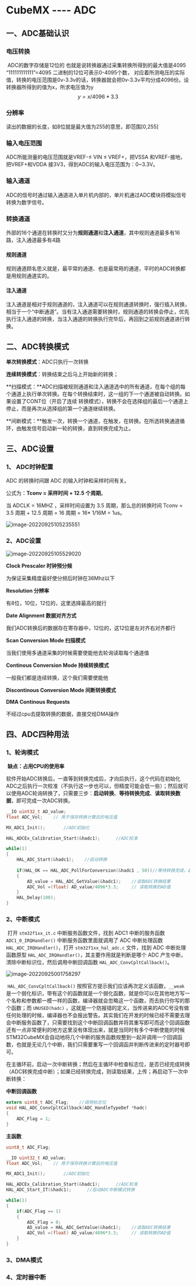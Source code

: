 # CubeMX ---- ADC

## 一、ADC基础认识

### **电压转换**

​		ADC的数字存储是12位的 也就是说转换器通过采集转换所得到的最大值是4095 “111111111111”=4095 二进制的12位可表示0-4095个数， 对应着所测电压的实际值，转换的电压范围是0v-3.3v的话，转换器就会把0v-3.3v平均分成4096份。设转换器所得到的值为x，所求电压值为y
$$
y = x / 4096 *3.3
$$

### **分辨率**

读出的数据的长度，如8位就是最大值为255的意思，即范围[0,255]

### **输入电压范围**

ADC所能测量的电压范围就是VREF-≤ VIN ≤ VREF+，把VSSA 和VREF-接地，把VREF+和VDDA 接3V3，得到ADC的输入电压范围为：0~3.3V。

### **输入通道**

ADC的信号时通过输入通道进入单片机内部的，单片机通过ADC模块将模拟信号转换为数字信号。

### **转换通道**

外部的16个通道在转换时又分为**规则通道**和**注入通道**，其中规则通道最多有16路，注入通道最多有4路

#### **规则通道**

规则通道顾名思义就是，最平常的通道、也是最常用的通道，平时的ADC转换都是用规则通道实的。

#### **注入通道**

注入通道是相对于规则通道的，注入通道可以在规则通道转换时，强行插入转换，相当于一个“中断通道”。当有注入通道需要转换时，规则通道的转换会停止，优先执行注入通道的转换，当注入通道的转换执行完毕后，再回到之前规则通道进行转换。

## 二、ADC转换模式

**单次转换模式**：ADC只执行一次转换

**连续转换模式**：转换结束之后马上开始新的转换；

**扫描模式：**ADC扫描被规则通道和注入通道选中的所有通道，在每个组的每个通道上执行单次转换。在每个转换结束时，这一组的下一个通道被自动转换。如果设置了CONT位（开启了连续 转换模式），转换不会在选择组的最后一个通道上停止，而是再次从选择组的第一个通道继续转换。

**间断模式：**触发一次，转换一个通道，在触发，在转换。在所选转换通道循环，由触发信号启动新一轮的转换，直到转换完成为止。



## 三、ADC设置

### **1、 ADC时钟配置**

ADC 的转换时间跟 ADC 的输入时钟和采样时间有关。

公式为：**Tconv = 采样时间 + 12.5 个周期**。

当 ADCLK = 16MHZ ，采样时间设置为 3.5 周期，那么总的转换时间  Tconv = 3.5 周期 + 12.5 周期 = 16 周期 = 16* 1/16M = 1us。

![image-20220925105235551](C:\Users\zxr021109\AppData\Roaming\Typora\typora-user-images\image-20220925105235551.png)

### **2、ADC设置**

![image-20220925105529020](C:\Users\zxr021109\AppData\Roaming\Typora\typora-user-images\image-20220925105529020.png)

**Clock Prescaler  时钟预分频** 

为保证采集精度最好使分频后时钟在36Mhz以下

**Resolution   分辨率** 

有8位，10位，12位的，这里选择最高的就行

**Date Alignment   数据对齐方式** 

我们ADC转换后的数据存在寄存器中，12位的，这12位是左对齐右对齐都行

**Scan Conversion Mode   扫描模式**

当我们使用多通道采集的时候需要使能他去轮询读取每个通道值

**Continous Conversion Mode    持续转换模式**

一般我们都是连续转换，这个我们需要使能他

**Discontinous Conversion Mode 间断转换模式**

**DMA Continous Requests** 

不经过cpu去提取转换的数据，直接交给DMA操作







## 四、ADC四种用法

### 1、**轮询模式**

​		**缺点：占用CPU的使用率**

​		软件开始ADC转换后，一直等到转换完成后，才向后执行，这个代码在初始化ADC之后执行一次校准（不执行这一步也可以，但精度可能会低一些）；然后就可以使用ADC轮询转换了，只需要三步：**启动转换**、**等待转换完成**、**读取转换数据**，即可完成一次ADC转换。

```c
__IO uint32_t AD_value;
float ADC_Vol;    // 用于保存转换计算后的电压值

MX_ADC1_Init();       //ADC初始化

HAL_ADCEx_Calibration_Start(&hadc1);      //ADC校准

while(1)
{
	HAL_ADC_Start(&hadc1);    //启动转换
	
	if(HAL_OK == HAL_ADC_PollForConversion(&hadc1 , 50))//等待转换完成，超时50ms
	{
		AD_value = HAL_ADC_GetValue(&hadc1);    //读取ADC转换结果	
        ADC_Vol =(float) AD_value/4096*3.3;     // 读取转换的AD值
	}
	HAL_Delay(100);
}
```

### 2、**中断模式**

​		打开 `stm32f1xx_it.c` 中断服务函数文件，找到 ADC1 中断的服务函数 `ADC1_0_IRQHandler()`
 中断服务函数里面就调用了 ADC 中断处理函数 `HAL_ADC_IRQHandler()`，打开 `stm32f1xx_hal_adc.c` 文件，找到 ADC 中断处理函数原型 `HAL_ADC_IRQHandler()`，其主要作用就是判断是哪个 ADC 产生中断，清除中断标识位，然后调用中断回调函数 `HAL_ADC_ConvCpltCallback()`。

![image-20220925001758297](C:\Users\zxr021109\AppData\Roaming\Typora\typora-user-images\image-20220925001758297.png)

​		`HAL_ADC_ConvCpltCallback()` 按照官方提示我们应该再次定义该函数，`__weak` 是一个弱化标识，带有这个的函数就是一个弱化函数，就是你可以在其他地方写一个名称和参数都一模一样的函数，编译器就会忽略这一个函数，而去执行你写的那个函数；而 `UNUSED(hadc)` ，这就是一个防报错的定义，当传进来的ADC号没有做任何处理的时候，编译器也不会报出警告。其实我们在开发的时候已经不需要去理会中断服务函数了，只需要找到这个中断回调函数并将其重写即可而这个回调函数还有一点非常便利的地方这里没有体现出来，就是当同时有多个中断使能的时候STM32CubeMX会自动地将几个中断的服务函数规整到一起并调用一个回调函数，也就是无论几个中断，我们只需要重写一个回调函并判断传进来的定时器号即可。

​		在主循环前，启动一次中断转换；然后在主循环中检查标志位，是否已经完成转换（ADC转换完成中断）；如果已经转换完成，则读取结果，上传；再启动下一次中断转换：

**中断回调函数**

```c
extern uint8_t ADC_Flag;    //调用标志位
void HAL_ADC_ConvCpltCallback(ADC_HandleTypeDef *hadc)
{
	ADC_Flag = 1;
}
```

**主函数**

```c
uint8_t ADC_Flag;

__IO uint32_t AD_value;
float ADC_Vol;    // 用于保存转换计算后的电压值  

MX_ADC1_Init();       //ADC初始化

HAL_ADCEx_Calibration_Start(&hadc1);      //ADC校准
HAL_ADC_Start_IT(&hadc1);      //启动ADC中断模式转换

while(1)
{
	if(ADC_Flag == 1)
	{
		ADC_Flag = 0;
		AD_value = HAL_ADC_GetValue(&hadc1);    //读取ADC转换结果	
        ADC_Vol =(float) AD_value/4096*3.3;     // 读取转换的AD值
	}
}
```

### 3、DMA**模式**



### 4、**定时器中断**
